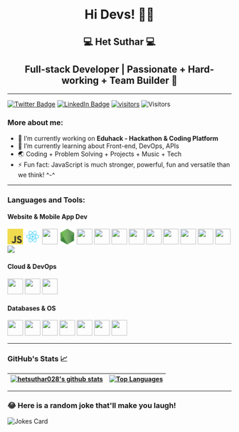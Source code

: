 <!-- Title Section -->

<h1 align='center'>Hi Devs! 👨‍💻</h1>

<h2 align='center'>💻 Het Suthar 💻</h2>

<h2 align='center'> Full-stack Developer | Passionate + Hard-working + Team Builder 🤝</h2>

<hr>

<!-- Social Media Links -->
[![Twitter Badge](https://img.shields.io/badge/Twitter-Profile-information?style=flat&logo=twitter&logoColor=while&color=1CA2F1)](https://twitter.com/HetSuthar7)
[![LinkedIn Badge](https://img.shields.io/badge/LinkedIn-Profile-informational?style=flat&logo=linkedin&logoColor=white&color=0D76A8)](https://www.linkedin.com/in/hetsuthar028/)
[![visitors](https://visitor-badge.glitch.me/badge?page_id=hetsuthar028)]()
![Visitors](https://api.visitorbadge.io/api/visitors?path=hetsuthar028&label=Visitors&labelColor=%23d9e3f0&countColor=%23ff8a65)


### More about me:
- 🔭 I’m currently working on **Eduhack - Hackathon & Coding Platform**
- 🌱 I’m currently learning about Front-end, DevOps, APIs
- 🌏 Coding + Problem Solving + Projects + Music + Tech
- ⚡ Fun fact: JavaScript is much  stronger, powerful, fun and versatile than we think! ^-^

<hr />

### Languages and Tools:

#### Website & Mobile App Dev
<code><a href="https://developer.mozilla.org/en-US/docs/Web/JavaScript"><img height="35" width="35" src="https://raw.githubusercontent.com/github/explore/80688e429a7d4ef2fca1e82350fe8e3517d3494d/topics/javascript/javascript.png"></a></code>
<code><a href="https://reactjs.org/"><img height="35" width="35" src="https://raw.githubusercontent.com/github/explore/80688e429a7d4ef2fca1e82350fe8e3517d3494d/topics/react/react.png"></a></code>
<code><a href="https://mui.com/"><img height="35" width="35" src="https://encrypted-tbn0.gstatic.com/images?q=tbn:ANd9GcT-tdiZZFbgiUIC6a5zw5GFaJjCr4BTvQGSv6Y59NSEhWc7hdwCIFGLtcuZDQQW1TJXBow&usqp=CAU"></a></code>
<code><a href="https://nodejs.org/en/"><img height="35" width="35" src="https://raw.githubusercontent.com/github/explore/80688e429a7d4ef2fca1e82350fe8e3517d3494d/topics/nodejs/nodejs.png"></a></code>
<code><a href="https://developer.mozilla.org/en-US/docs/Web/HTML"><img height="35" width="35" src="https://upload.wikimedia.org/wikipedia/commons/thumb/8/80/HTML5_logo_resized.svg/1200px-HTML5_logo_resized.svg.png"></a></code>
<code><a href="https://developer.mozilla.org/en-US/docs/Web/CSS"><img height="35" width="35" src="https://upload.wikimedia.org/wikipedia/commons/thumb/d/d5/CSS3_logo_and_wordmark.svg/1200px-CSS3_logo_and_wordmark.svg.png"></a></code>
<code><a href="https://www.java.com/en/"><img height="35" width="35" src="https://cdn.freelogovectors.net/svg05/java-logo.svg"></a></code>
<code><a href="https://www.python.org/"><img height="35" width="35" src="https://upload.wikimedia.org/wikipedia/commons/thumb/c/c3/Python-logo-notext.svg/2048px-Python-logo-notext.svg.png"></a></code>
<code><a href="https://docs.microsoft.com/en-us/dotnet/csharp/"><img height="35" width="35" src="https://seeklogo.com/images/C/c-sharp-c-logo-02F17714BA-seeklogo.com.png"></a></code>
<code><a href="https://kotlinlang.org/"><img height="35" width="35" src="https://encrypted-tbn0.gstatic.com/images?q=tbn:ANd9GcRAptmKS9R844TWBdwlg-2wEgbRXvMeedS1XpjT6uFuElec47itc_Ya8Ulozo-2qheWenk&usqp=CAU"></a></code>
<code><a href="https://code.visualstudio.com/"><img height="35" width="35" src="https://upload.wikimedia.org/wikipedia/commons/thumb/9/9a/Visual_Studio_Code_1.35_icon.svg/512px-Visual_Studio_Code_1.35_icon.svg.png"></a></code>
<code><a href="https://developer.android.com/studio"><img height="35" width="35" src="https://upload.wikimedia.org/wikipedia/commons/thumb/e/e3/Android_Studio_Icon_%282014-2019%29.svg/1200px-Android_Studio_Icon_%282014-2019%29.svg.png"></a></code>
<code><a href="https://www.postman.com/"><img height="35" width="35" src="https://media.slid.es/uploads/327261/images/5065937/pm-logo-vert.png"></a></code>
<code><a href="https://www.adobe.com/products/xd.html"><img height="35" src="https://upload.wikimedia.org/wikipedia/commons/thumb/c/c2/Adobe_XD_CC_icon.svg/2101px-Adobe_XD_CC_icon.svg.png"></a></code>

#### Cloud & DevOps
<code><a href="https://aws.amazon.com/"><img height="35" width="35" src="https://encrypted-tbn0.gstatic.com/images?q=tbn:ANd9GcRdYwFKwO6yYqUHoZEKocZvQPk8DydfXvtBigmhAzgnmXcRmkYdKo-wfgGH_fWnzzecDEY&usqp=CAU"></a></code>
<code><a href="https://cloud.google.com/gcp/"><img height="35" width="35" src="https://cloud.google.com/_static/cloud/images/social-icon-google-cloud-1200-630.png"></a></code>
<code><a href="https://www.docker.com/"><img height="35" width="35" src="https://www.docker.com/sites/default/files/d8/2019-07/vertical-logo-monochromatic.png"></a></code>

#### Databases & OS
<code><a href="https://www.mysql.com/"><img height="35" width="35" src="https://ih1.redbubble.net/image.1949472564.0811/pp,840x830-pad,1000x1000,f8f8f8.jpg"></a></code>
<code><a href="https://www.mongodb.com/"><img height="35" width="35" src="https://gocode.colorado.gov/wp-content/uploads/2020/11/MongoDB-logo.gif"></a></code>
<code><a href="https://firebase.google.com/"><img height="35" width="35" src="https://cdn.freebiesupply.com/logos/large/2x/firebase-1-logo-png-transparent.png"></a></code>
<code><a href="https://redis.io/"><img height="35" width="35" src="https://iconape.com/wp-content/files/sp/93053/svg/redis.svg"></a></code>
<code><a href="https://www.postgresql.org/"><img height="35" width="35" src="https://upload.wikimedia.org/wikipedia/commons/thumb/2/29/Postgresql_elephant.svg/1200px-Postgresql_elephant.svg.png"></a></code>
<code><a href="https://www.microsoft.com/en-in/windows"><img height="35" width="35" src="https://upload.wikimedia.org/wikipedia/commons/thumb/5/5f/Windows_logo_-_2012.svg/2048px-Windows_logo_-_2012.svg.png"></a></code>
<code><a href="https://www.linux.org/"><img height="35" width="35" src="https://encrypted-tbn0.gstatic.com/images?q=tbn:ANd9GcSIZjGEMNHYMWMz_J44YkwllNBY3Qp58uodkKu3VD1ShoAgyZSbiJqNqKIr0ezBKQfaHUE&usqp=CAU"></a></code>

<hr />

### GitHub's Stats 📈
| [![hetsuthar028's github stats](https://github-readme-stats.vercel.app/api?username=hetsuthar028&show_icons=true&hide_border=true&&count_private=true&include_all_commits=true&theme=aura_dark)]() | [![Top Languages](https://github-readme-stats.vercel.app/api/top-langs/?username=hetsuthar028&layout=compact&show_icons=true&theme=aura_dark)]() |
| ------------------ | ------------------ |

<hr />

### 😂 Here is a random joke that'll make you laugh!

![Jokes Card](https://readme-jokes.vercel.app/api)
